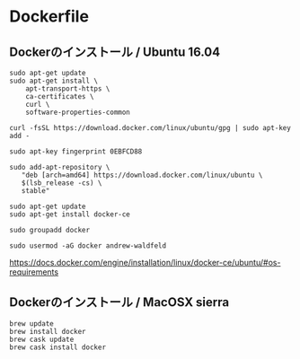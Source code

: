 # Dockerfile

## Dockerのインストール / Ubuntu 16.04 

```
sudo apt-get update
sudo apt-get install \
    apt-transport-https \
    ca-certificates \
    curl \
    software-properties-common

curl -fsSL https://download.docker.com/linux/ubuntu/gpg | sudo apt-key add -

sudo apt-key fingerprint 0EBFCD88

sudo add-apt-repository \
   "deb [arch=amd64] https://download.docker.com/linux/ubuntu \
   $(lsb_release -cs) \
   stable"

sudo apt-get update
sudo apt-get install docker-ce

sudo groupadd docker

sudo usermod -aG docker andrew-waldfeld
```

https://docs.docker.com/engine/installation/linux/docker-ce/ubuntu/#os-requirements

## Dockerのインストール / MacOSX sierra

```
brew update
brew install docker
brew cask update
brew cask install docker
```



